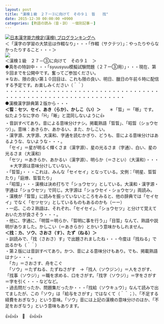 ```yaml
---
layout: post
title: "漢検１級　２７－③に向けて　その９１　晢　　找"
date: 2015-12-30 00:00:00 +0900
categories: [熟語の読み（音・訓）　－個別記事－]
---
```


[![](/syuusyuu9701/assets/images/漢検１級-２７－③に向けて-その９１-晢-找-br_c_3028_1.gif)](http://blog.with2.net/link.php?1659096:3028 "日本漢字能力検定(漢検) ブログランキングへ")[日本漢字能力検定(漢検) ブログランキングへ](http://blog.with2.net/link.php?1659096:3028)  
＜「漢字の学習の大禁忌は作輟なり」・・・「作輟（サクテツ）」：やったりやらなかったりすること・・・＞  
![](/syuusyuu9701/assets/images/漢検１級-２７－③に向けて-その９１-晢-找-0847dd36805e3d1e6d115d329175482d.jpg)  
＜漢検１級　２７－③に向けて　その９１　＞  
●真冬の特訓中・・・「syuusyuu模擬試験問題（２７ー③用）」・・・現在、第９回までを公開中です。奮ってご参加ください。  
＊なお、限の良い第１０回目は、これも限の良い、明日、臘日の午前６時に配信する予定です。お楽しみください（＾＾）  
・・・・・・・・・・・・・・・・・・・・・・・・・・・・・・・・・・・・・・・・・・・・・・・・・・・・・・・・・・・・・・・・  
●漢検漢字辞典第２版から・・・  
**＜晢：セツ、セイ、あき（らか）、かしこ（い）＞**　　＊「晢」＝「晣」です。似たようなに字の「」「晰」と混同しないように👍  
・音訓すべてあり。音による意味分けナシ。掲載熟語「晢晢」、「昭晢（ショウセツ）」。意味：あきらか、あかるい、また、かしこい。  
・漢字源、大字源、大漢和、字通を読むかぎり、どうも、音による意味分けはあるような、ないような・・・。  
　「セイ」＝星が明るく輝くさま（漢字源）、星の光るさま（字通）、白い、星の光るさま（大漢和）  
　「セツ」＝あきらか、あかるい（漢字源）、明らか（＝さとい）（大漢和）・・・  
　＊大字源は意味分けしていない。  
・「晢晢」・・・これは、みんな「セイセイ」となっている。文例：「明星、晢晢たり」「庭燎、晢晢たり」  
・「昭晢」・・・漢検は決め打ちで「ショウセツ」としている。大漢和・漢字源・字通は「ショウセツ」で同じ。大字源は「ショウセイ・ショウセツ」両読み。  
・漢検が「晢晢」に読みを振っていないところをみると、他の辞典では「セイセイ」でなく「セツセツ」としているものもあるのかも（ーー）  
・一応、この２熟語は、それぞれ、「セイセイ」、「ショウセツ」と分けて覚えておいた方が良さそう・・・。  
・他に、字通に、「明晢＝明らか、「晢明に事を行う」」「目晢」なんて、熟語や説明がありました。かしこい（＝あきらか）とかいう意味かもしれません。  
**＜找：カ、ソウ、さおさ（す）、たず（ねる）＞**  
・訓読みで、「找（さおさ）す」で出題されましたね・・・今度は「找ねる」で出るかも（＾＾）  
・第２版には音訓すべてあり。かつ、音による意味分けもあり。でも、掲載熟語はナシ・・・。  
　「カ」＝さおさす、舟をこぐ  
　「ソウ」＝たずねる、たずねさがす　→「找人（ソウジン）」＝人をさがす、「找事（ソウジ）」＝職を求める、口をさがす。「找字（ソウジ）」＝字をさがす＝字を引く・・・などなど。  
・過去問だったか、問題集だったか・・・「找給（ソウキュウ）」なんて読みで出てましたが、この「ソウ」は「給与をさがす」ではなくて（＾＾；）、「不足する経費をおぎなう」という意味。「ソウ」音には上記の漢検の意味分けのほか、「不足をおぎなう」という意味もあります。  
  
👍👍👍　🐑　👍👍👍